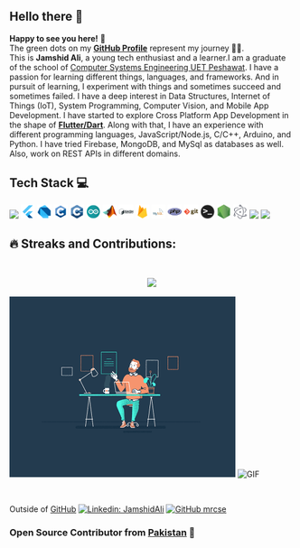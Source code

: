 ## Hello there 👋

**Happy to see you here!** :star_struck: <br> The green dots on my [**GitHub Profile**](https://github.com/mrcse) represent my journey :running_man:.<br>This is **Jamshid Ali**, a young tech enthusiast and a learner.I am a graduate of the school of [Computer Systems Engineering UET Peshawat](https://www.uetpeshawar.edu.pk/cse.php). I have a passion for learning different things, languages, and frameworks. And in pursuit of learning, I experiment with things and sometimes succeed and sometimes failed. I have a deep interest in Data Structures, Internet of Things (IoT), System Programming, Computer Vision, and Mobile App Development. I have started to explore Cross Platform App Development in the shape of [**Flutter/Dart**](https://flutter.dev/). Along with that, I have an experience with different programming languages, JavaScript/Node.js, C/C++, Arduino, and Python. I have tried Firebase, MongoDB, and MySql as databases as well. Also, work on REST APIs in different domains.



## Tech Stack :computer:
<code><img height="25" src="https://hachinet.com/upload/2020/09/iot-la-gi-ung-dung-cua-iot-trong-thuc-tien-20200907100152.png"></code>
<code><img height="25" src="https://raw.githubusercontent.com/github/explore/80688e429a7d4ef2fca1e82350fe8e3517d3494d/topics/flutter/flutter.png"></code>
<code><img height="25" src="https://raw.githubusercontent.com/github/explore/80688e429a7d4ef2fca1e82350fe8e3517d3494d/topics/dart/dart.png"></code>
<code><img height="25" src="https://raw.githubusercontent.com/github/explore/80688e429a7d4ef2fca1e82350fe8e3517d3494d/topics/c/c.png"></code>
<code><img height="25" src="https://raw.githubusercontent.com/github/explore/80688e429a7d4ef2fca1e82350fe8e3517d3494d/topics/cpp/cpp.png"></code>
<code><img height="25" src="https://raw.githubusercontent.com/github/explore/80688e429a7d4ef2fca1e82350fe8e3517d3494d/topics/arduino/arduino.png"></code>
<code><img height="25" src="https://raw.githubusercontent.com/github/explore/80688e429a7d4ef2fca1e82350fe8e3517d3494d/topics/matlab/matlab.png"></code>
<code><img height="25" src="https://raw.githubusercontent.com/github/explore/80688e429a7d4ef2fca1e82350fe8e3517d3494d/topics/bash/bash.png"></code>
<code><img height="25" src="https://raw.githubusercontent.com/github/explore/80688e429a7d4ef2fca1e82350fe8e3517d3494d/topics/firebase/firebase.png"></code>
<code><img height="25" src="https://raw.githubusercontent.com/github/explore/80688e429a7d4ef2fca1e82350fe8e3517d3494d/topics/mysql/mysql.png"></code>
<code><img height="25" src="https://raw.githubusercontent.com/github/explore/80688e429a7d4ef2fca1e82350fe8e3517d3494d/topics/php/php.png"></code>
<code><img height="25" src="https://raw.githubusercontent.com/github/explore/80688e429a7d4ef2fca1e82350fe8e3517d3494d/topics/git/git.png"></code>
<code><img height="25" src="https://raw.githubusercontent.com/github/explore/80688e429a7d4ef2fca1e82350fe8e3517d3494d/topics/terminal/terminal.png"></code>
<code><img height="25" src="https://raw.githubusercontent.com/github/explore/80688e429a7d4ef2fca1e82350fe8e3517d3494d/topics/nodejs/nodejs.png"></code>
<code><img height="25" src="https://raw.githubusercontent.com/github/explore/80688e429a7d4ef2fca1e82350fe8e3517d3494d/topics/electron/electron.png"></code>
<code><img height="25" src="https://1.bp.blogspot.com/-Qxtg8B8EEy8/XgBm0Bp1y4I/AAAAAAAAPD0/LdIgBrYPAMQ8VpGV4EBz6Kq9uBgoo1NmQCLcBGAsYHQ/s1600/rust-logo.png"></code>
<code><img height="25" src="https://i.pinimg.com/564x/25/a8/5d/25a85d9e5057430d82273a3c75e73014.jpg"></code>
<br/>


## 🔥 Streaks and Contributions:
<br/>

<p align="center">
    <a href="https://streak-stats.demolab.com/?user=mrcse&theme=shadow-orange&hide_border=true&border_radius=8&card_width=500)">
        <img src="https://streak-stats.demolab.com/?user=mrcse&theme=shadow-orange&hide_border=true&border_radius=8&card_width=500)" />
    </a>
</p>


<!--
<p align="centre">
    <a href="https://github-readme-stats.vercel.app/api?username=mrcse&include_all_commits=true&show_icons=true&title_color=fff&icon_color=79ff97&text_color=9f9f9f&bg_color=151515">
        <img width="65%"  src="https://github-readme-stats.vercel.app/api?username=mrcse&include_all_commits=true&show_icons=true&title_color=fff&icon_color=79ff97&text_color=9f9f9f&bg_color=151515" />
    </a>
    <a href="https://github-readme-stats.vercel.app/api/top-langs/?username=mrcse&count_icons=true&title_color=fff&icon_color=79ff97&text_color=9f9f9f&bg_color=151515">
        <img width="27%"  src="https://github-readme-stats.vercel.app/api/top-langs/?username=mrcse&count_icons=true&title_color=fff&icon_color=79ff97&text_color=9f9f9f&bg_color=151515" />
    </a>
</p>
<br>
-->


<p align="centre">
  <img alt="GIF" src="assets/gif/search.gif" width="400" height="320"/>
  <img alt="GIF" src="assets/gif/taskCompleted.gif" width="400" height="320"/>
</p>
<br>



Outside of [GitHub](https://github.com/mrcse/)
[![Linkedin: JamshidAli](https://img.shields.io/badge/-JamshidAli-blue?style=flat-square&logo=Linkedin&logoColor=white&link=https://www.linkedin.com/in/jamshid-ali-826489200/)](https://www.linkedin.com/in/jamshid-ali-826489200/)
[![GitHub mrcse](https://img.shields.io/github/followers/mrcse?label=follow&style=social)](https://github.com/mrcse)

### Open Source Contributor from [Pakistan](https://en.wikipedia.org/wiki/Pakistan) 💚     
